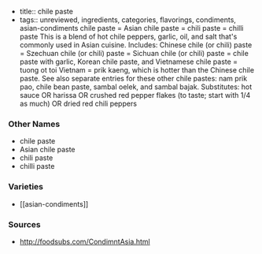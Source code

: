 - title:: chile paste
- tags:: unreviewed, ingredients, categories, flavorings, condiments, asian-condiments
chile paste = Asian chile paste = chili paste = chilli paste This is a blend of hot chile peppers, garlic, oil, and salt that's commonly used in Asian cuisine. Includes: Chinese chile (or chili) paste = Szechuan chile (or chili) paste = Sichuan chile (or chili) paste = chile paste with garlic, Korean chile paste, and Vietnamese chile paste = tuong ot toi Vietnam = prik kaeng, which is hotter than the Chinese chile paste. See also separate entries for these other chile pastes: nam prik pao, chile bean paste, sambal oelek, and sambal bajak. Substitutes: hot sauce OR harissa OR crushed red pepper flakes (to taste; start with 1/4 as much) OR dried red chili peppers

### Other Names

* chile paste
* Asian chile paste
* chili paste
* chilli paste

### Varieties

* [[asian-condiments]]

### Sources
* http://foodsubs.com/CondimntAsia.html

